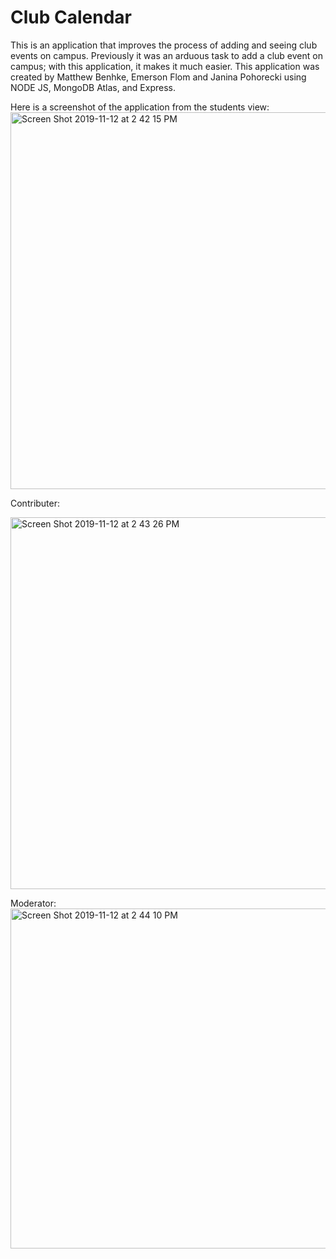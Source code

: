 # Club Calendar
This is an application that improves the process of adding and seeing club events on campus. Previously it was an arduous task  to add a club event on campus; with this application, it makes it much easier. This application was created by Matthew Benhke, Emerson Flom and Janina Pohorecki using NODE JS, MongoDB Atlas, and Express.

Here is a screenshot of the application from the students view:
<img width="603" alt="Screen Shot 2019-11-12 at 2 42 15 PM" src="https://user-images.githubusercontent.com/19411781/68713244-a31cf180-055a-11ea-9618-8684e3f3ac8a.png">

Contributer:  

<img width="595" alt="Screen Shot 2019-11-12 at 2 43 26 PM" src="https://user-images.githubusercontent.com/19411781/68713323-d19acc80-055a-11ea-8069-c63010217742.png">

Moderator:  
<img width="544" alt="Screen Shot 2019-11-12 at 2 44 10 PM" src="https://user-images.githubusercontent.com/19411781/68713373-eaa37d80-055a-11ea-9c68-fcff5af767b8.png">

